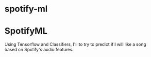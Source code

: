 # spotify-ml

# SpotifyML
Using Tensorflow and Classifiers, I'll to try to predict if I will like a song based on Spotify's audio features.
